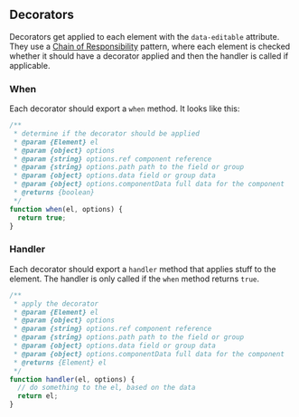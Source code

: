 ## Decorators

Decorators get applied to each element with the `data-editable` attribute. They use a [Chain of Responsibility](https://en.wikipedia.org/wiki/Chain-of-responsibility_pattern) pattern, where each element is checked whether it should have a decorator applied and then the handler is called if applicable.

### When

Each decorator should export a `when` method. It looks like this:

```js
/**
 * determine if the decorator should be applied
 * @param {Element} el
 * @param {object} options
 * @param {string} options.ref component reference
 * @param {string} options.path path to the field or group
 * @param {object} options.data field or group data
 * @param {object} options.componentData full data for the component
 * @returns {boolean}
 */
function when(el, options) {
  return true;
}
```

### Handler

Each decorator should export a `handler` method that applies stuff to the element. The handler is only called if the `when` method returns `true`.

```js
/**
 * apply the decorator
 * @param {Element} el
 * @param {object} options
 * @param {string} options.ref component reference
 * @param {string} options.path path to the field or group
 * @param {object} options.data field or group data
 * @param {object} options.componentData full data for the component
 * @returns {Element} el
 */
function handler(el, options) {
  // do something to the el, based on the data
  return el;
}
```
